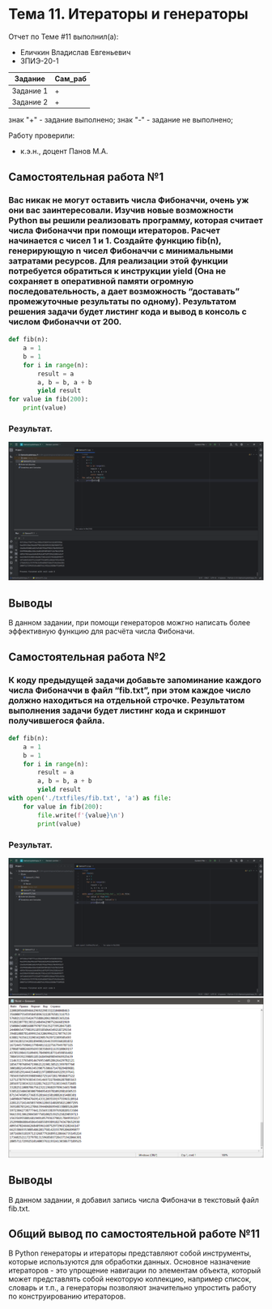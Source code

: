 # Тема 11. Итераторы и генераторы
Отчет по Теме #11 выполнил(а):
- Еличкин Владислав Евгеньевич
- ЗПИЭ-20-1

| Задание    | Сам_раб |
|------------|---------|
| Задание 1  |    +    |
| Задание 2  |    +    |

знак "+" - задание выполнено; знак "-" - задание не выполнено;

Работу проверили:
- к.э.н., доцент Панов М.А.

## Самостоятельная работа №1
### Вас никак не могут оставить числа Фибоначчи, очень уж они вас заинтересовали. Изучив новые возможности Python вы решили реализовать программу, которая считает числа Фибоначчи при помощи итераторов. Расчет начинается с чисел 1 и 1. Создайте функцию fib(n), генерирующую n чисел Фибоначчи с минимальными затратами ресурсов. Для реализации этой функции потребуется обратиться к инструкции yield (Она не сохраняет в оперативной памяти огромную последовательность, а дает возможность “доставать” промежуточные результаты по одному). Результатом решения задачи будет листинг кода и вывод в консоль с числом Фибоначчи от 200.

```python
def fib(n):
    a = 1
    b = 1
    for i in range(n):
        result = a
        a, b = b, a + b
        yield result
for value in fib(200):
    print(value)
```

### Результат.

![Результат решения](./pic/Samost11_1.PNG)

## Выводы

В данном задании, при помощи генераторов можгно написать более эффективную функцию для расчёта числа Фибоначи.

## Самостоятельная работа №2
### К коду предыдущей задачи добавьте запоминание каждого числа Фибоначчи в файл “fib.txt”, при этом каждое число должно находиться на отдельной строчке. Результатом выполнения задачи будет листинг кода и скриншот получившегося файла.

```python
def fib(n):
    a = 1
    b = 1
    for i in range(n):
        result = a
        a, b = b, a + b
        yield result
with open('./txtfiles/fib.txt', 'a') as file:
    for value in fib(200):
        file.write(f'{value}\n')
        print(value)
```

### Результат.

![Результат решения#1](./pic/Samost11_2.PNG)
![Результат решения#2](./pic/fib.txt.PNG)

## Выводы

В данном задании, я добавил запись числа Фибоначи в текстовый файл fib.txt.

## Общий вывод по самостоятельной работе №11

В Python генераторы и итераторы представляют собой инструменты, которые используются для обработки данных. Основное назначение итераторов - это упрощение навигации по элементам объекта, который может представлять собой некоторую коллекцию, например список, словарь и т.п., а генераторы позволяют значительно упростить работу по конструированию итераторов. 
